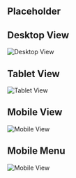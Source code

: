 
## Placeholder
    

## Desktop View

![Desktop View](placeholder)

## Tablet View

![Tablet View](placeholder)

## Mobile View

![Mobile View](placeholder)

## Mobile Menu

![Mobile View](placeholder)



